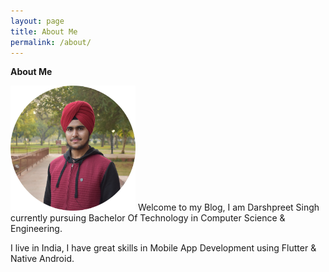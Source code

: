 ```yaml
---
layout: page
title: About Me
permalink: /about/
---
```


**About Me**

<img src="/images/circle-cropped.png" width="200"> Welcome to my Blog, I am Darshpreet Singh currently pursuing Bachelor Of Technology in Computer Science &amp; Engineering.

I live in India, I have great skills in Mobile App Development using Flutter &amp; Native Android.
